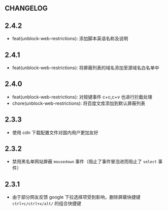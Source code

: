 ## CHANGELOG

## 2.4.2

- feat(unblock-web-restrictions): 添加脚本英语名称及说明

## 2.4.1

- feat(unblock-web-restrictions): 将屏蔽列表的域名添加至源域名白名单中

## 2.4.0

- feat(unblock-web-restrictions): 对按键事件 c+c,c+v 也进行拦截处理
- chore(unblock-web-restrictions): 将百度文库添加到默认屏蔽列表

## 2.3.3

- 使用 cdn 下载配置文件对国内用户更加友好

## 2.3.2

- 禁用黑名单网站屏蔽 `mousedown` 事件（阻止了事件冒泡进而阻止了 `select` 事件）

## 2.3.1

- 由于部分网友反馈 google 下拉选择项受到影响，删除屏蔽快捷键 `ctrl+c/ctrl+x/alt/` 的组合快捷键
